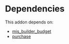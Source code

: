 # Dependencies

This addon depends on:

- [mis_builder_budget](https://github.com/bringout/oca-report)
- [purchase](https://github.com/bringout/oca-ocb-core/tree/b8a76bf74d4ef2767aa510ddf3515d4c8c9b941d/odoo-bringout-oca-ocb-purchase)
